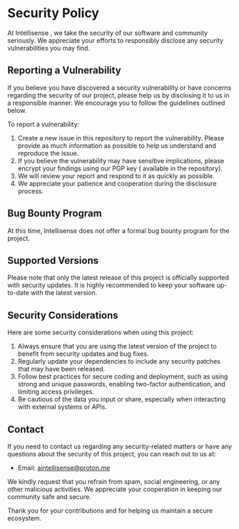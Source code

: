 # Security Policy

At Intellisense , we take the security of our software and community seriously. We appreciate your efforts
to responsibly disclose any security vulnerabilities you may find.

## Reporting a Vulnerability

If you believe you have discovered a security vulnerability or have concerns regarding the security of our project,
please help us by disclosing it to us in a responsible manner. We encourage you to follow the guidelines outlined below.

To report a vulnerability:

1. Create a new issue in this repository to report the vulnerability. Please provide as much information as possible to
   help us understand and reproduce the issue.
2. If you believe the vulnerability may have sensitive implications, please encrypt your findings using our PGP key (
   available in the repository).
3. We will review your report and respond to it as quickly as possible.
4. We appreciate your patience and cooperation during the disclosure process.

## Bug Bounty Program

At this time, Intellisense does not offer a formal bug bounty program for the project.

## Supported Versions

Please note that only the latest release of this project is officially supported with security updates. It is highly
recommended to keep your software up-to-date with the latest version.

## Security Considerations

Here are some security considerations when using this project:

1. Always ensure that you are using the latest version of the project to benefit from security updates and bug fixes.
2. Regularly update your dependencies to include any security patches that may have been released.
3. Follow best practices for secure coding and deployment, such as using strong and unique passwords, enabling
   two-factor authentication, and limiting access privileges.
4. Be cautious of the data you input or share, especially when interacting with external systems or APIs.

## Contact

If you need to contact us regarding any security-related matters or have any questions about the security of this
project, you can reach out to us at:

- Email: [aintellisense@proton.me](mailto:aintellisense@proton.me)

We kindly request that you refrain from spam, social engineering, or any other malicious activities. We appreciate your
cooperation in keeping our community safe and secure.

Thank you for your contributions and for helping us maintain a secure ecosystem.
